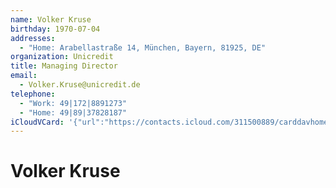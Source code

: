 ```yaml
---
name: Volker Kruse
birthday: 1970-07-04
addresses:
  - "Home: Arabellastraße 14, München, Bayern, 81925, DE"
organization: Unicredit
title: Managing Director
email:
  - Volker.Kruse@unicredit.de
telephone:
  - "Work: 49|172|8891273"
  - "Home: 49|89|37828187"
iCloudVCard: '{"url":"https://contacts.icloud.com/311500889/carddavhome/card/NDQ0Ny0wN0UxMDYxNC0wMUVCLTEzMzMtRkYzQi0wMDc0MA==.vcf","etag":"\"kmfhcpd9\"","data":"BEGIN:VCARD\r\nVERSION:3.0\r\nFN:\r\nN:Kruse;Volker;;;\r\nUID:4447-07E10614-01EB-1333-FF3B-00740\r\nBDAY;VALUE=date:1970-07-04\r\nADR;TYPE=HOME:;;Arabellastraße 14;München;Bayern;81925;DE;\r\nPRODID:-//Apple Inc.//Apple WebDAV Outlook Store 4.8.26//ENX-APPLE-OL-MAPPI\r\n NG-INFO:1\r\nREV:2025-04-03T22:13:42Z\r\nORG:Unicredit;\r\nTITLE:Managing Director\r\nEMAIL:Volker.Kruse@unicredit.de\r\nTEL;TYPE=WORK:49|172|8891273\r\nTEL;TYPE=HOME:49|89|37828187\r\nEND:VCARD"}'
---
```

# Volker Kruse
